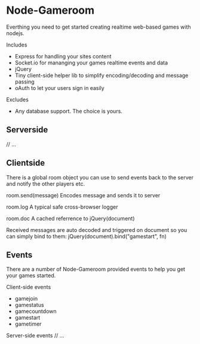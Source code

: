 # Node-Gameroom

Everthing you need to get started creating realtime web-based games with nodejs.

Includes
* Express for handling your sites content
* Socket.io for mananging your games realtime events and data
* jQuery
* Tiny client-side helper lib to simplify encoding/decoding and message passing
* oAuth to let your users sign in easily

Excludes
* Any database support. The choice is yours.


## Serverside
// ...


## Clientside

There is a global room object you can use to send events back to the server
and notify the other players etc.

room.send(message) Encodes message and sends it to server 

room.log A typical safe cross-browser logger

room.doc A cached referrence to jQuery(document)

Received messages are auto decoded and triggered on document so you can simply bind to them: jQuery(document).bind("gamestart", fn)


## Events

There are a number of Node-Gameroom provided events to help you get your games started.

Client-side events
* gamejoin
* gamestatus
* gamecountdown
* gamestart
* gametimer

Server-side events
// ...

